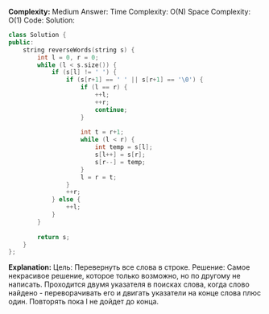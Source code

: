 **Complexity:** Medium
Answer:
	Time Complexity: O(N)
	Space Complexity: O(1)
Code:
Solution:
```cpp
class Solution {
public:
	string reverseWords(string s) {
		int l = 0, r = 0;
		while (l < s.size()) {
			if (s[l] != ' ') {
				if (s[r+1] == ' ' || s[r+1] == '\0') {
					if (l == r) {
						++l;
						++r;
						continue;
					}
					  
					int t = r+1;
					while (l < r) {
						int temp = s[l];
						s[l++] = s[r];
						s[r--] = temp;
					}
					l = r = t;
				}
				++r;
			} else {
				++l;
			}
		}
		  
		return s;
	}
};
```
**Explanation:**
	Цель: Перевернуть все слова в строке.
	Решение: Самое некрасивое решение, которое только возможно, но по другому не написать.
	Проходится двумя указателя в поисках слова, когда слово найдено - переворачивать его и двигать указатели на конце слова плюс один. Повторять пока l не дойдет до конца.